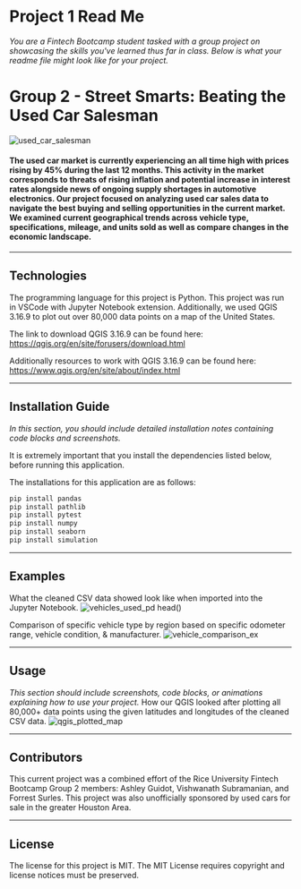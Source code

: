 # Project 1 Read Me

*You are a Fintech Bootcamp student tasked with a group project on showcasing the skills you've learned thus far in class. Below is what your readme file might look like for your project.*

# Group 2 - Street Smarts: Beating the Used Car Salesman
![used_car_salesman](https://user-images.githubusercontent.com/85652410/129506201-ce92dedd-5ae0-4e39-8f15-cc552311e47c.jpg)


####
#### The used car market is currently experiencing an all time high with prices rising by 45% during the last 12 months. This activity in the market corresponds to threats of rising inflation and potential increase in interest rates alongside news of ongoing supply shortages in automotive electronics. Our project focused on analyzing used car sales data to navigate the best buying and selling opportunities in the current market. We examined current geographical trends across vehicle type, specifications, mileage, and units sold as well as compare changes in the economic landscape.
---

## Technologies

The programming language for this project is Python. This project was run in VSCode with Jupyter Notebook extension. Additionally, we used QGIS 3.16.9 to plot out over 80,000 data points on a map of the United States. 

The link to download QGIS 3.16.9 can be found here:
https://qgis.org/en/site/forusers/download.html

Additionally resources to work with QGIS 3.16.9 can be found here:
https://www.qgis.org/en/site/about/index.html

---

## Installation Guide

*In this section, you should include detailed installation notes containing code blocks and screenshots.*

It is extremely important that you install the dependencies listed below, before running this application.

The installations for this application are as follows:
```python
pip install pandas
pip install pathlib
pip install pytest
pip install numpy
pip install seaborn
pip install simulation
```

---

## Examples

What the cleaned CSV data showed look like when imported into the Jupyter Notebook.
![vehicles_used_pd head()](https://user-images.githubusercontent.com/85652410/129505432-0266a389-c358-4e9a-9e50-5a0c778a24da.png)

Comparison of specific vehicle type by region based on specific odometer range, vehicle condition, & manufacturer.
![vehicle_comparison_ex](https://user-images.githubusercontent.com/85652410/129506008-1d3c1331-fe17-4c6b-af9b-9c8c2f76f355.png)

---

## Usage

*This section should include screenshots, code blocks, or animations explaining how to use your project.*
How our QGIS looked after plotting all 80,000+ data points using the given latitudes and longitudes of the cleaned CSV data.
![qgis_plotted_map](https://user-images.githubusercontent.com/85652410/129507759-f15cfcbe-685b-4392-81e8-6640694f510b.jpg)

---

## Contributors

This current project was a combined effort of the Rice University Fintech Bootcamp Group 2 members: Ashley Guidot, Vishwanath Subramanian, and Forrest Surles. This project was also unofficially sponsored by used cars for sale in the greater Houston Area.

---

## License

The license for this project is MIT. The MIT License requires copyright and license notices must be preserved.
